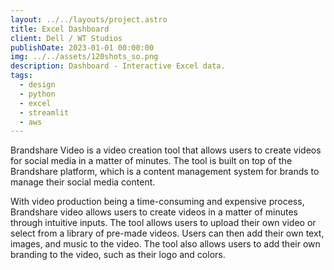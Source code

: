 ```yaml
---
layout: ../../layouts/project.astro
title: Excel Dashboard
client: Dell / WT Studios
publishDate: 2023-01-01 00:00:00
img: ../../assets/120shots_so.png
description: Dashboard - Interactive Excel data.
tags:
  - design
  - python
  - excel
  - streamlit
  - aws
---
```


Brandshare Video is a video creation tool that allows users to create videos for social media in a matter of minutes. The tool is built on top of the Brandshare platform, which is a content management system for brands to manage their social media content.

With video production being a time-consuming and expensive process, Brandshare video allows users to create videos in a matter of minutes through intuitive inputs. The tool allows users to upload their own video or select from a library of pre-made videos. Users can then add their own text, images, and music to the video. The tool also allows users to add their own branding to the video, such as their logo and colors.
